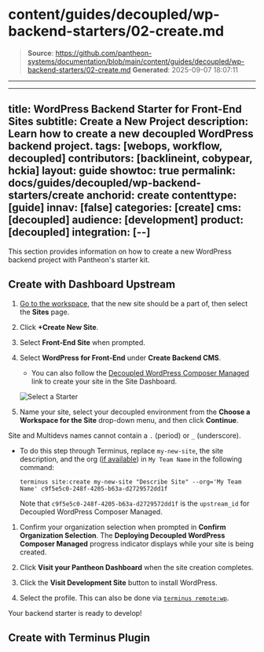 # content/guides/decoupled/wp-backend-starters/02-create.md

> **Source**: https://github.com/pantheon-systems/documentation/blob/main/content/guides/decoupled/wp-backend-starters/02-create.md
> **Generated**: 2025-09-07 18:07:11

---

---
title: WordPress Backend Starter for Front-End Sites
subtitle: Create a New Project
description: Learn how to create a new decoupled WordPress backend project.
tags: [webops, workflow, decoupled]
contributors: [backlineint, cobypear, hckia]
layout: guide
showtoc: true
permalink: docs/guides/decoupled/wp-backend-starters/create
anchorid: create
contenttype: [guide]
innav: [false]
categories: [create]
cms: [decoupled]
audience: [development]
product: [decoupled]
integration: [--]
---

This section provides information on how to create a new WordPress backend project with Pantheon's starter kit.

## Create with Dashboard Upstream

1. [Go to the workspace](/guides/account-mgmt/workspace-sites-teams/workspaces#switch-between-workspaces), that the new site should be a part of, then select the **Sites** page.

1. Click **+Create New Site**.

1. Select **Front-End Site** when prompted.

1. Select **WordPress for Front-End** under **Create Backend CMS**.

    - You can also follow the [Decoupled WordPress Composer Managed](https://dashboard.pantheon.io/sites/create?upstream_id=c9f5e5c0-248f-4205-b63a-d2729572dd1f) link to create your site in the Site Dashboard.

    ![Select a Starter](../../../../images/decoupled-select-starter-new.png)

1. Name your site, select your decoupled environment from the **Choose a Workspace for the Site** drop-down menu, and then click **Continue**.

  Site and Multidevs names cannot contain a `.` (period) or `_` (underscore).

  - To do this step through Terminus, replace `my-new-site`, the site description, and the org ([if available](/terminus/commands/org-list)) in `My Team Name` in the following command:

      ```bash{promptUser: user}
      terminus site:create my-new-site "Describe Site" --org='My Team Name' c9f5e5c0-248f-4205-b63a-d2729572dd1f
      ```

      Note that `c9f5e5c0-248f-4205-b63a-d2729572dd1f` is the `upstream_id` for Decoupled WordPress Composer Managed.

1. Confirm your organization selection when prompted in **Confirm Organization Selection**. The **Deploying Decoupled WordPress Composer Managed** progress indicator displays while your site is being created.

1. Click **Visit your Pantheon Dashboard** when the site creation completes.

1. Click the **Visit Development Site** button to install WordPress.

1. Select the profile. This can also be done via [`terminus remote:wp`](/terminus/commands/remote-wp).

Your backend starter is ready to develop!

## Create with Terminus Plugin

<Partial file="decoupled-terminus-plugin-backend.md" />
